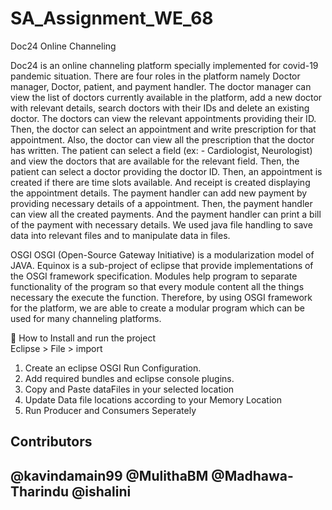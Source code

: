 # SA_Assignment_WE_68

Doc24 Online Channeling

Doc24 is an online channeling platform specially implemented for covid-19 pandemic situation. There are four roles in the platform namely Doctor manager, Doctor, patient, and payment handler.
The doctor manager can view the list of doctors currently available in the platform, add a new doctor with relevant details, search doctors with their IDs and delete an existing doctor. 
The doctors can view the relevant appointments providing their ID. Then, the doctor can select an appointment and write prescription for that appointment. Also, the doctor can view all the prescription that the doctor has written. 
The patient can select a field (ex: - Cardiologist, Neurologist) and view the doctors that are available for the relevant field. Then, the patient can select a doctor providing the doctor ID. Then, an appointment is created if there are time slots available. And receipt is created displaying the appointment details.
The payment handler can add new payment by providing necessary details of a appointment. Then, the payment handler can view all the created payments. And the payment handler can print a bill of the payment with necessary details. 
We used java file handling to save data into relevant files and to manipulate data in files.

OSGI 
OSGI (Open-Source Gateway Initiative) is a modularization model of JAVA. Equinox is a sub-project of eclipse that provide implementations of the OSGI framework specification. Modules help program to separate functionality of the program so that every module content all the things necessary the execute the function. Therefore, by using OSGI framework for the platform, we are able to create a modular program which can be used for many channeling platforms.

	How to Install and run the project <br>
Eclipse > File > import 
1.	Create an eclipse OSGI Run Configuration.
2.	Add required bundles and eclipse console plugins.
3.	Copy and Paste dataFiles in your selected location
4.	Update Data file locations according to your Memory Location
5.	Run Producer and Consumers Seperately

<h2>Contributors<h2>
  @kavindamain99
  @MulithaBM
  @Madhawa-Tharindu
  @ishalini
